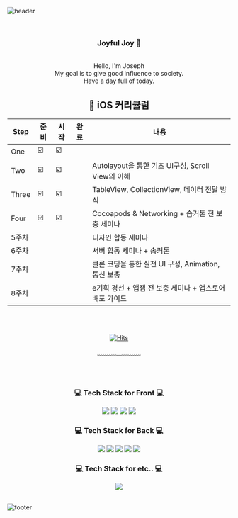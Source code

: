 ![header](https://capsule-render.vercel.app/api?type=waving&&color=gradient&height=100&section=header&fontSize=90)


<div align = "center">

<br/>
<h3>Joyful Joy 🥳</h3><br/>
Hello, I'm Joseph<br/>
My goal is to give good influence to society.<br/>
Have a day full of today.
<br/>
  
##  🍎 iOS 커리큘럼

| Step | 준비 | 시작 | 완료 | 내용 |
| ----- | -- | -- | -- |----------- |
| One | ☑️ | ☑️ |  |  |
| Two | ☑️ | ☑️ |  | Autolayout을 통한 기초 UI구성, Scroll View의 이해 |
| Three | ☑️ | ☑️ |  | TableView, CollectionView, 데이터 전달 방식 |
| Four | ☑️ | ☑️ |  | Cocoapods & Networking + 솝커톤 전 보충 세미나 |
| 5주차 |  |  |  |디자인 합동 세미나 |
| 6주차 |  |  |  |서버 합동 세미나 + 솝커톤  |
| 7주차 |  |  |  |클론 코딩을 통한 실전 UI 구성, Animation, 통신 보충  |
| 8주차 |  |  |  |e기획 경선 + 앱잼 전 보충 세미나 + 앱스토어 배포 가이드  |

<br/><br/>


[![Hits](https://hits.seeyoufarm.com/api/count/incr/badge.svg?url=https%3A%2F%2Fgithub.com%2FMin-dong-Hyeon%2FMin-dong-Hyeon.git&count_bg=%23BBD0AB&title_bg=%235EC679&icon=bilibili.svg&icon_color=%23E7E7E7&title=hi%7E&edge_flat=true)](https://hits.seeyoufarm.com)
  
﹏﹏﹏﹏﹏﹏﹏

<br/><br/>
 
<h3>💻 Tech Stack for Front 💻</h3>
 <img src="https://img.shields.io/badge/HTML-E34F26?style=flat-square&logo=HTML5&logoColor=white"/>
 <img src="https://img.shields.io/badge/CSS-1572B6?style=flat-square&logo=CSS3&logoColor=white"/>
 <img src="https://img.shields.io/badge/JavaScript-F7DF1E?style=flat-square&logo=JavaScript&logoColor=white"/>
 <img src="https://img.shields.io/badge/Bootstrap-7952B3?style=flat-square&logo=Bootstrap&logoColor=white"/>
 
<h3>💻 Tech Stack for Back 💻</h3>
 <img src="https://img.shields.io/badge/Django-092E20?style=flat-square&logo=Django&logoColor=white"/>
 <img src="https://img.shields.io/badge/Spring-6DB33F?style=flat-square&logo=Spring&logoColor=white"/>
 <img src="https://img.shields.io/badge/Mysql-4479A1?style=flat-square&logo=Mysql&logoColor=white"/>
 <img src="https://img.shields.io/badge/MariaDB-1F305F?style=flat-square&logo=MariaDB&logoColor=white"/>
 <img src="https://img.shields.io/badge/Java-007396?style=flat-square&logo=Java&logoColor=white"/>

 
<h3>💻 Tech Stack for etc.. 💻</h3>
 <img src="https://img.shields.io/badge/Git-F05032?style=flat-square&logo=Git&logoColor=white"/>


<br/>
</div>

<br/>

![footer](https://capsule-render.vercel.app/api?type=waving&&color=gradient&height=100&section=footer&fontSize=90)




